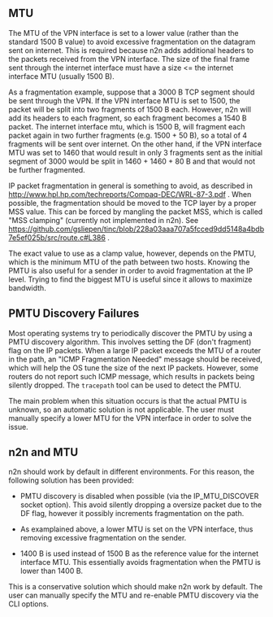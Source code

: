 MTU
---

The MTU of the VPN interface is set to a lower value (rather than the standard
1500 B value) to avoid excessive fragmentation on the datagram sent on internet.
This is required because n2n adds additional headers to the packets received from
the VPN interface. The size of the final frame sent through the internet interface
must have a size <= the internet interface MTU (usually 1500 B).

As a fragmentation example, suppose that a 3000 B TCP segment should be sent through
the VPN. If the VPN interface MTU is set to 1500, the packet will be split into two
fragments of 1500 B each. However, n2n will add its headers to each fragment, so
each fragment becomes a 1540 B packet. The internet interface mtu, which is 1500 B,
will fragment each packet again in two further fragments (e.g. 1500 + 50 B), so a
total of 4 fragments will be sent over internet. On the other hand, if the VPN interface
MTU was set to 1460 that would result in only 3 fragments sent as the initial segment of
3000 would be split in 1460 + 1460 + 80 B and that would not be further fragmented.

IP packet fragmentation in general is something to avoid, as described in
http://www.hpl.hp.com/techreports/Compaq-DEC/WRL-87-3.pdf . When possible,
the fragmentation should be moved to the TCP layer by a proper MSS value.
This can be forced by mangling the packet MSS, which is called "MSS clamping" (currently not
implemented in n2n). See https://github.com/gsliepen/tinc/blob/228a03aaa707a5fcced9dd5148a4bdb7e5ef025b/src/route.c#L386 .

The exact value to use as a clamp value, however, depends on the PMTU, which is the minimum
MTU of the path between two hosts. Knowing the PMTU is also useful for a sender in order to
avoid fragmentation at the IP level. Trying to find the biggest MTU is useful since it allows to
maximize bandwidth.

PMTU Discovery Failures
-----------------------

Most operating systems try to periodically discover the PMTU by using a PMTU discovery algorithm.
This involves setting the DF (don't fragment) flag on the IP packets. When a large IP packet exceeds
the MTU of a router in the path, an "ICMP Fragmentation Needed" message should be received, which will
help the OS tune the size of the next IP packets. However, some routers do not report such ICMP message,
which results in packets being silently dropped. The `tracepath` tool can be used to detect the PMTU.

The main problem when this situation occurs is that the actual PMTU is unknown, so an automatic
solution is not applicable. The user must manually specify a lower MTU for the VPN interface
in order to solve the issue.

n2n and MTU
-----------

n2n should work by default in different environments. For this reason, the following solution
has been provided:

- PMTU discovery is disabled when possible (via the IP_MTU_DISCOVER socket option). This avoid
  silently dropping a oversize packet due to the DF flag, however it possibly increments fragmentation on the path.

- As examplained above, a lower MTU is set on the VPN interface, thus removing excessive fragmentation on
  the sender.

- 1400 B is used instead of 1500 B as the reference value for the internet interface MTU.
  This essentially avoids fragmentation when the PMTU is lower than 1400 B.

This is a conservative solution which should make n2n work by default. The user can manually
specify the MTU and re-enable PMTU discovery via the CLI options.
